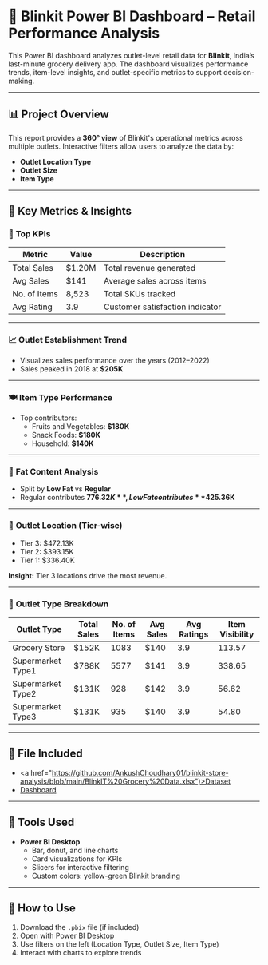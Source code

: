 # 🛒 Blinkit Power BI Dashboard – Retail Performance Analysis

This Power BI dashboard analyzes outlet-level retail data for **Blinkit**, India’s last-minute grocery delivery app. The dashboard visualizes performance trends, item-level insights, and outlet-specific metrics to support decision-making.

---

## 📊 Project Overview

This report provides a **360° view** of Blinkit's operational metrics across multiple outlets. Interactive filters allow users to analyze the data by:

- **Outlet Location Type**
- **Outlet Size**
- **Item Type**

---

## 🧮 Key Metrics & Insights

### 🔢 **Top KPIs**
| Metric          | Value    | Description                       |
|-----------------|----------|-----------------------------------|
| Total Sales     | $1.20M   | Total revenue generated           |
| Avg Sales       | $141     | Average sales across items        |
| No. of Items    | 8,523    | Total SKUs tracked                |
| Avg Rating      | 3.9      | Customer satisfaction indicator   |

---

### 📈 **Outlet Establishment Trend**
- Visualizes sales performance over the years (2012–2022)
- Sales peaked in 2018 at **$205K**

---

### 🍽 **Item Type Performance**
- Top contributors:
  - Fruits and Vegetables: **$180K**
  - Snack Foods: **$180K**
  - Household: **$140K**

---

### 🥗 **Fat Content Analysis**
- Split by **Low Fat** vs **Regular**
- Regular contributes **$776.32K**, Low Fat contributes **$425.36K**

---

### 🏪 **Outlet Location (Tier-wise)**
- Tier 3: $472.13K
- Tier 2: $393.15K
- Tier 1: $336.40K

**Insight:** Tier 3 locations drive the most revenue.

---

### 🏬 **Outlet Type Breakdown**

| Outlet Type          | Total Sales | No. of Items | Avg Sales | Avg Ratings | Item Visibility |
|----------------------|-------------|--------------|-----------|--------------|------------------|
| Grocery Store        | $152K       | 1083         | $140      | 3.9          | 113.57           |
| Supermarket Type1    | $788K       | 5577         | $141      | 3.9          | 338.65           |
| Supermarket Type2    | $131K       | 928          | $142      | 3.9          | 56.62            |
| Supermarket Type3    | $131K       | 935          | $140      | 3.9          | 54.80            |

---

## 📁 File Included

- <a href="https://github.com/AnkushChoudhary01/blinkit-store-analysis/blob/main/BlinkIT%20Grocery%20Data.xlsx")>Dataset</a>
- <a href="https://github.com/AnkushChoudhary01/blinkit-store-analysis/blob/main/Screenshot%202024-10-20%20210555.png">Dashboard</a>

---
## 🧰 Tools Used

- **Power BI Desktop**
  - Bar, donut, and line charts
  - Card visualizations for KPIs
  - Slicers for interactive filtering
  - Custom colors: yellow-green Blinkit branding

---

## 🚀 How to Use

1. Download the `.pbix` file (if included)
2. Open with Power BI Desktop
3. Use filters on the left (Location Type, Outlet Size, Item Type)
4. Interact with charts to explore trends


